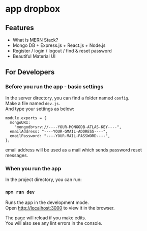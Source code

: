 # app dropbox

## Features

  - What is MERN Stack?
  - Mongo DB + Express.js + React.js + Node.js
- Register / login / logout / find & reset password
- Beautiful Material UI

## For Developers

### Before you run the app - basic settings

In the server directory, you can find a folder named `config`.<br />
Make a file named `dev.js`.<br />
And type your settings as below:

```
module.exports = {
  mongoURI:
    "mongodb+srv://----YOUR-MONGODB-ATLAS-KEY----",
  emailAddress: "----YOUR-GMAIL-ADDRESS----",
  emailPassword: "----YOUR-MAIL-PASSWORD----",
};
```

email address will be used as a mail which sends password reset messages.

### When you run the app

In the project directory, you can run:

### `npm run dev`

Runs the app in the development mode.<br />
Open [http://localhost:3000](http://localhost:3000) to view it in the browser.

The page will reload if you make edits.<br />
You will also see any lint errors in the console.
